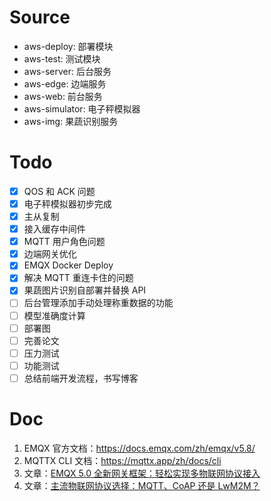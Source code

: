# Source

- aws-deploy: 部署模块
- aws-test: 测试模块
- aws-server: 后台服务
- aws-edge: 边端服务
- aws-web: 前台服务
- aws-simulator: 电子秤模拟器
- aws-img: 果蔬识别服务

# Todo

- [x] QOS 和 ACK 问题
- [x] 电子秤模拟器初步完成
- [x] 主从复制
- [x] 接入缓存中间件
- [x] MQTT 用户角色问题
- [x] 边端网关优化
- [x] EMQX Docker Deploy
- [x] 解决 MQTT 重连卡住的问题
- [x] 果蔬图片识别自部署并替换 API
- [ ] 后台管理添加手动处理称重数据的功能
- [ ] 模型准确度计算
- [ ] 部署图
- [ ] 完善论文
- [ ] 压力测试
- [ ] 功能测试
- [ ] 总结前端开发流程，书写博客

# Doc

1. EMQX 官方文档：https://docs.emqx.com/zh/emqx/v5.8/
2. MQTTX CLI 文档：https://mqttx.app/zh/docs/cli
3. 文章：[EMQX 5.0 全新网关框架：轻松实现多物联网协议接入](https://www.emqx.com/zh/blog/emqx-connects-multiple-iot-protocols)
4. 文章：[主流物联网协议选择：MQTT、CoAP 还是 LwM2M？](https://www.emqx.com/zh/blog/iot-protocols-mqtt-coap-lwm2m)
